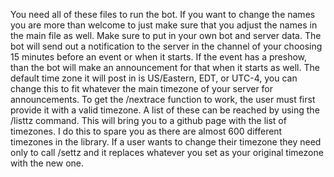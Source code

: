 You need all of these files to run the bot. If you want to change the names you are more than welcome to just make sure that you adjust the names in the main file as well.
Make sure to put in your own bot and server data.
The bot will send out a notification to the server in the channel of your choosing 15 minutes before an event or when it starts. If the event has a preshow, than the bot will make an announcement for that
when it starts as well.
The default time zone it will post in is US/Eastern, EDT, or UTC-4, you can change this to fit whatever the main timezone of your server for announcements.
To get the /nextrace function to work, the user must first provide it with a valid timezone. A list of these can be reached by using the /listtz command. This will bring you to a github page with the list of 
timezones. I do this to spare you as there are almost 600 different timezones in the library.
If a user wants to change their timezone they need only to call /settz and it replaces whatever you set as your original timezone with the new one.
